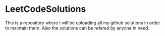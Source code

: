 # LeetCodeSolutions
This is a repository where i will be uploading all my github solutions in order to maintain them. Also the solutions can be refered by anyone in need.
